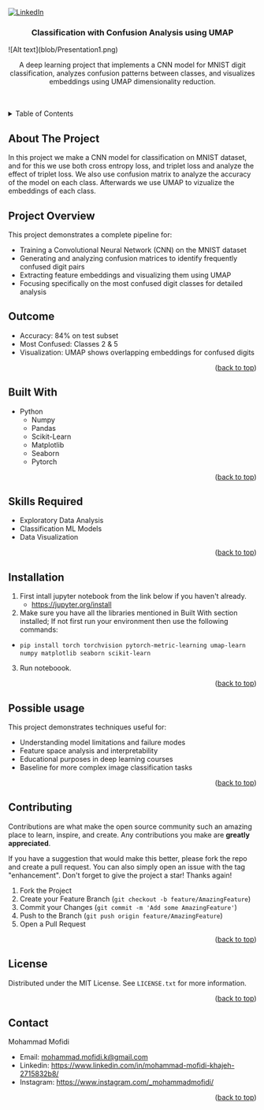 <a id="readme-top"></a>


[![LinkedIn][linkedin-shield]][linkedin-url]

<h3 align="center">Classification with Confusion Analysis using UMAP</h3>
![Alt text](blob/Presentation1.png)
  <p align="center">
    A  deep learning project that implements a CNN model for MNIST digit classification, analyzes confusion patterns between classes, and visualizes embeddings using UMAP dimensionality reduction.
    <br />
    <br />
    <br />
  </p>
</div>

<!-- TABLE OF CONTENTS -->
<details>
  <summary>Table of Contents</summary>
  <ol>
    <li>
      <a href="#about-the-project">About The Project</a>
      <ul>
        <li><a href="#built-with">Built With</a></li>
        <li><a href="#skills-required">Skills Required</a><li>
      </ul>
    <li><a href="#installation">Installation</a></li>
    <li><a href="#possible-usage">Possible Usage</a></li>
    <li><a href="#contributing">Contributing</a></li>
    <li><a href="#license">License</a></li>
    <li><a href="#contact">Contact</a></li>
  </ol>
</details>

## About The Project
In this project we make a CNN model for classification on MNIST dataset, and for this we use both cross entropy loss, and triplet loss and analyze the effect of triplet loss. We also use confusion matrix to analyze the accuracy of the model on each class. Afterwards we use UMAP to vizualize the embeddings of each class.

## Project Overview

This project demonstrates a complete pipeline for:
- Training a Convolutional Neural Network (CNN) on the MNIST dataset
- Generating and analyzing confusion matrices to identify frequently confused digit pairs
- Extracting feature embeddings and visualizing them using UMAP
- Focusing specifically on the most confused digit classes for detailed analysis

## Outcome
- Accuracy: 84% on test subset
- Most Confused: Classes 2 & 5
- Visualization: UMAP shows overlapping embeddings for confused digits

<p align="right">(<a href="#readme-top">back to top</a>)</p>


## Built With
* Python
   + Numpy
   + Pandas
   + Scikit-Learn
   + Matplotlib
   + Seaborn
   + Pytorch

<p align="right">(<a href="#readme-top">back to top</a>)</p>


## Skills Required
* Exploratory Data Analysis
* Classification ML Models
* Data Visualization

<p align="right">(<a href="#readme-top">back to top</a>)</p>


## Installation
1. First intall jupyter notebook from the link below if you haven't already.
   + https://jupyter.org/install
2. Make sure you have all the libraries mentioned in Built With section installed; If not first run your environment then use the following commands:
+ 
  ```console
  pip install torch torchvision pytorch-metric-learning umap-learn numpy matplotlib seaborn scikit-learn
  ```

3. Run noteboook.
<p align="right">(<a href="#readme-top">back to top</a>)</p>


## Possible usage
This project demonstrates techniques useful for:
- Understanding model limitations and failure modes
- Feature space analysis and interpretability
- Educational purposes in deep learning courses
- Baseline for more complex image classification tasks

<p align="right">(<a href="#readme-top">back to top</a>)</p>



<!-- CONTRIBUTING -->
## Contributing

Contributions are what make the open source community such an amazing place to learn, inspire, and create. Any contributions you make are **greatly appreciated**.

If you have a suggestion that would make this better, please fork the repo and create a pull request. You can also simply open an issue with the tag "enhancement".
Don't forget to give the project a star! Thanks again!

1. Fork the Project
2. Create your Feature Branch (`git checkout -b feature/AmazingFeature`)
3. Commit your Changes (`git commit -m 'Add some AmazingFeature'`)
4. Push to the Branch (`git push origin feature/AmazingFeature`)
5. Open a Pull Request

<p align="right">(<a href="#readme-top">back to top</a>)</p>


<!-- LICENSE -->
## License

Distributed under the MIT License. See `LICENSE.txt` for more information.

<p align="right">(<a href="#readme-top">back to top</a>)</p>



<!-- CONTACT -->
## Contact
Mohammad Mofidi
* Email: mohammad.mofidi.k@gmail.com
* Linkedin: https://www.linkedin.com/in/mohammad-mofidi-khajeh-2715832b8/
* Instagram: https://www.instagram.com/_mohammadmofidi/


<p align="right">(<a href="#readme-top">back to top</a>)</p>



<!-- MARKDOWN LINKS & IMAGES -->
<!-- https://www.markdownguide.org/basic-syntax/#reference-style-links -->

[linkedin-shield]: https://img.shields.io/badge/-LinkedIn-black.svg?style=for-the-badge&logo=linkedin&colorB=555
[linkedin-url]: https://www.linkedin.com/in/mohammad-mofidi-khajeh-2715832b8/












  
